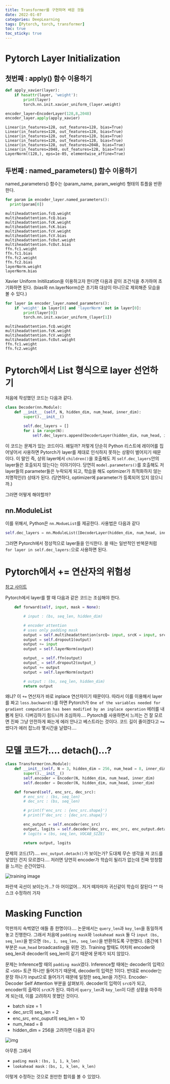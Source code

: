```yaml
---
title: Transformer를 구현하며 배운 것들
date: 2022-01-07
categories: DeepLearning
tags: [Pytorch, torch, transformer]
toc: true
toc_sticky: true
---
```


# Pytorch Layer Initialization

## 첫번째 : apply() 함수 이용하기

```python
def apply_xavier(layer):
    if hasattr(layer, 'weight'):
        print(layer)
        torch.nn.init.xavier_uniform_(layer.weight)

encoder_layer=EncoderLayer(128,8,2048)
encoder_layer.apply(apply_xavier)
```

```
Linear(in_features=128, out_features=128, bias=True)
Linear(in_features=128, out_features=128, bias=True)
Linear(in_features=128, out_features=128, bias=True)
Linear(in_features=128, out_features=128, bias=True)
Linear(in_features=128, out_features=2048, bias=True)
Linear(in_features=2048, out_features=128, bias=True)
LayerNorm((128,), eps=1e-05, elementwise_affine=True)
```

## 두번째 : named_parameters() 함수 이용하기

named_parameters() 함수는 (param_name, param_weight) 형태의 튜플을 반환한다.

```python
for param in encoder_layer.named_parameters():
  print(param[0])
```

```
multiheadattention.fcQ.weight
multiheadattention.fcQ.bias
multiheadattention.fcK.weight
multiheadattention.fcK.bias
multiheadattention.fcV.weight
multiheadattention.fcV.bias
multiheadattention.fcOut.weight
multiheadattention.fcOut.bias
ffn.fc1.weight
ffn.fc1.bias
ffn.fc2.weight
ffn.fc2.bias
layerNorm.weight
layerNorm.bias
```

Xavier Uniform Initilization을 이용하고자 한다면 다음과 같이 조건식을 추가하여 초기화하면 된다. (bias와 nn.layerNorm()은 초기화 대상이 아니므로 제외해준 모습을 볼 수 있다.)

```python
for layer in encoder_layer.named_parameters():
    if 'weight' in layer[0] and 'layerNorm' not in layer[0]:
        print(layer[0])
        torch.nn.init.xavier_uniform_(layer[1])
```

```
multiheadattention.fcQ.weight
multiheadattention.fcK.weight
multiheadattention.fcV.weight
multiheadattention.fcOut.weight
ffn.fc1.weight
ffn.fc2.weight
```

# Pytorch에서 List 형식으로 layer 선언하기

처음에 작성했던 코드는 다음과 같다.

```python
class Decoder(nn.Module):
    def __init__ (self, N, hidden_dim, num_head, inner_dim):
        super().__init__()

        self.dec_layers = []
        for i in range(N):
            self.dec_layers.append(DecoderLayer(hidden_dim, num_head, inner_dim))

```

이 코드는 문제가 있는 코드이다. 왜일까? 저렇게 단순히 Python 리스트에 레이어를 집어넣어서 사용하면 Pytorch가 layer를 제대로 인식하지 못하는 상황이 벌어지기 때문이다. 이 말인 즉, 상위 layer에서 `children()`을 호출해도 저 `self.dec_layers`안의 layer들은 호출되지 않는다는 이야기이다. 당연히 `model.parameters()`를 호출해도 저 layer들의 parameter들은 누락되게 되고, 학습을 해도 optimizer가 최적화하지 않는 치명적인(!) 상태가 된다. (당연하다, optimizer에 parameter가 등록되어 있지 않으니까.)

그러면 어떻게 해야할까?

## nn.ModuleList

이를 위해서, Python은 `nn.ModueList`를 제공한다. 사용법은 다음과 같다

```python
self.dec_layers = nn.ModuleList([DecoderLayer(hidden_dim, num_head, inner_dim) for _ in range(N)])
```

그러면 Pytorch에서 정상적으로 layer들을 인식한다. 쓸 때는 일반적인 반복문처럼 `for layer in self.dec_layers:`으로 사용하면 된다.

# Pytorch에서 += 연산자의 위험성

[참고 사이트](https://discuss.pytorch.org/t/encounter-the-runtimeerror-one-of-the-variables-needed-for-gradient-computation-has-been-modified-by-an-inplace-operation/836/4)

Pytorch에서 layer를 짤 때 다음과 같은 코드는 조심해야 한다.

```python
    def forward(self, input, mask = None):

        # input : (bs, seq_len, hidden_dim)

        # encoder attention
        # uses only padding mask
        output = self.multiheadattention(srcQ= input, srcK = input, srcV = input, mask = mask)
        output = self.dropout1(output)
        output += input
        output = self.layerNorm(output)

        output_ = self.ffn(output)
        output_ = self.dropout2(output_)
        output += output
        output = self.layerNorm(output)

        # output : (bs, seq_len, hidden_dim)
        return output
```

왜냐? 이 `+=` 연산자가 바로 inplace 연산자이기 때문이다. 따라서 이를 이용해서 layer를 짜고 `loss.backward()`를 하면 Pytorch가 `One of the variables needed for gradient computation has been modified by an inplace operation` 에러를 내뿜게 된다. 디버깅하기 힘드니까 조심하자.... Pytorch를 사용하면서 느끼는 건 잘 모르면 진짜 그냥 안전하게 짜는게 에러 안나고 베스트라는 것이다. 코드 길이 줄이겠다고 `+=` 썼다가 에러 잡느라 몇시간을 날렸다....

# 모델 코드가.... detach()...?

```python
class Transformer(nn.Module):
    def __init__(self, N = 3, hidden_dim = 256, num_head = 8, inner_dim = 512):
        super().__init__()
        self.encoder = Encoder(N, hidden_dim, num_head, inner_dim)
        self.decoder = Decoder(N, hidden_dim, num_head, inner_dim)

    def forward(self, enc_src, dec_src):
        # enc_src : (bs, seq_len)
        # dec_src : (bs, seq_len)

        # print(f'enc_src : {enc_src.shape}')
        # print(f'dec_src : {dec_src.shape}')

        enc_output = self.encoder(enc_src)
        output, logits = self.decoder(dec_src, enc_src, enc_output.detach())
        # logits = (bs, seq_len, VOCAB_SIZE)

        return output, logits
```

문제의 코드(17).... `enc_output.detach()`가 보이는가? 도대체 무슨 생각을 저 코드를 넣었던 건지 모르겠다....
저러면 당연히 encoder가 학습이 될리가 없는데 진짜 멍청함을 느끼는 순간이었다.

![training image](https://i.imgur.com/uWsUoFc.png)

파란색 곡선이 보이는가...? 아 어이없어... 저거 떼자마자 귀신같이 학습이 잘된다 ^^ 마스크 수정하러 가자

# Masking Function

막판까지 속썩였던 애들 중 한명이다.... 논문에서는 `query_len`과 `key_len`을 동일하게 놓고 진행한다. 그래서 처음에 `padding mask`와 `lookahead mask` 둘 다 `input (bs, seq_len)`을 받으면 `(bs, 1, seq_len, seq_len)`을 반환하도록 구현했다. (중간에 1 부분은 `num_head` broadcasting을 위한 것). Training 할때도 어차피 encoder와 seq_len과 decoder의 seq_len이 같기 때문에 문제가 되지 않았다.

문제는 Inference할 때의 `padding mask`였다. Inference할 때에는 decoder의 입력으로 `<SOS>` 토큰 하나만 들어가기 때문에, decoder의 입력은 1이다. 반대로 encoder는 문장 하나가 input으로 들어가기 때문에 일정한 seq_len을 가진다. Encoder-Decoder Self Attention 부분을 살펴보자. decoder의 입력이 `srcQ`가 되고, encoder의 출력이 `srcK`가 된다. 따라서 `query_len`과 `key_len`이 다른 상황을 마주하게 되는데, 이를 고려하지 못했던 것이다.

- batch size = 1
- dec_src의 seq_len = 2
- enc_src, enc_ouput의 seq_len = 10
- num_head = 8
- hidden_dim = 256을 고려하면 다음과 같다

![img](https://i.imgur.com/SOTgsaA.png)

아무튼 그래서

- `pading mask` : `(bs, 1, 1, k_len)`
- `lookahead mask` : `(bs, 1, k_len, k_len)`

이렇게 수정하는 것으로 원만한 합의를 볼 수 있었다.
